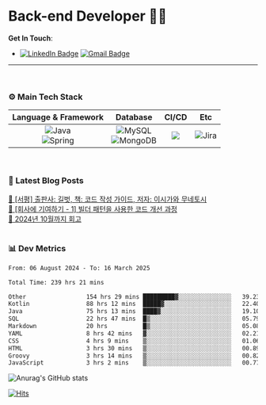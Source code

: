# Back-end Developer 👋👋


**Get In Touch**: 
- [![LinkedIn Badge](http://img.shields.io/badge/-LinkedIn-0072b1?style=flat&logo=linkedin&link=https://www.linkedin.com/in/youhee-lee-5b358b20b/)](https://www.linkedin.com/in/youhee-lee-5b358b20b/) [![Gmail Badge](https://img.shields.io/badge/Gmail-d14836?style=flat&logo=Gmail&logoColor=white&link=mailto:bnm1128@gmail.com)](mailto:bnm1128@gmail.com)
---

<br>

### ⚙️ Main Tech Stack
|                                                                          Language & Framework                                                                           |                                                                                                            Database                                                                                                             |                                               CI/CD                                               |    Etc    |
|:-----------------------------------------------------------------------------------------------------------------------------------------------------------------------:|:-------------------------------------------------------------------------------------------------------------------------------------------------------------------------------------------------------------------------------:|:-------------------------------------------------------------------------------------------------:|:---------:|
| ![Java](http://img.shields.io/badge/-Java-007396?style=for-the-badge&logo=Java)<br/>![Spring](http://img.shields.io/badge/-Spring-47A248?style=for-the-badge&logo=Spring&logoColor=white) | ![MySQL](https://shields.io/badge/MySQL-lightgrey?logo=mysql&style=for-the-badge&logoColor=white&labelColor=blue) <br/>![MongoDB](http://img.shields.io/badge/-MongoDB-47A248?style=for-the-badge&logo=MongoDB&logoColor=white) | ![](https://img.shields.io/badge/Jenkins-D24939?style=for-the-badge&logo=Jenkins&logoColor=white) | ![Jira](https://img.shields.io/badge/Jira-0052CC?style=for-the-badge&logo=Jira&logoColor=white) |

<br>

### 📰 Latest Blog Posts
<!-- BLOG-POST-LIST:START --><a href="https://guui-dev-lee.tistory.com/31">🧻  [서평] 출판사: 길벗, 책: 코드 작성 가이드, 저자: 이시가와 무네토시</a><br><a href="https://guui-dev-lee.tistory.com/30">🧻  [회사에 기여하기 - 1] 빌더 패턴을 사용한 코드 개선 과정</a><br><a href="https://guui-dev-lee.tistory.com/29">🧻  2024년 10월까지 회고</a><br><!-- BLOG-POST-LIST:END -->

<br>

### 📊 Dev Metrics 
<!--START_SECTION:waka-->

```txt
From: 06 August 2024 - To: 16 March 2025

Total Time: 239 hrs 21 mins

Other                 154 hrs 29 mins █████████▓░░░░░░░░░░░░░░░   39.23 %
Kotlin                88 hrs 12 mins  █████▓░░░░░░░░░░░░░░░░░░░   22.40 %
Java                  75 hrs 13 mins  ████▓░░░░░░░░░░░░░░░░░░░░   19.10 %
SQL                   22 hrs 47 mins  █▒░░░░░░░░░░░░░░░░░░░░░░░   05.79 %
Markdown              20 hrs          █▒░░░░░░░░░░░░░░░░░░░░░░░   05.08 %
YAML                  8 hrs 42 mins   ▓░░░░░░░░░░░░░░░░░░░░░░░░   02.21 %
CSS                   4 hrs 9 mins    ▒░░░░░░░░░░░░░░░░░░░░░░░░   01.06 %
HTML                  3 hrs 30 mins   ▒░░░░░░░░░░░░░░░░░░░░░░░░   00.89 %
Groovy                3 hrs 14 mins   ▒░░░░░░░░░░░░░░░░░░░░░░░░   00.82 %
JavaScript            3 hrs 2 mins    ▒░░░░░░░░░░░░░░░░░░░░░░░░   00.77 %
```

<!--END_SECTION:waka-->

![Anurag's GitHub stats](https://github-readme-stats.vercel.app/api?username=gutenLee&show_icons=true&theme=radical)

[![Hits](https://hits.seeyoufarm.com/api/count/incr/badge.svg?url=https://github.com/gutenLEE)](https://github.com/gutenLEE) 
